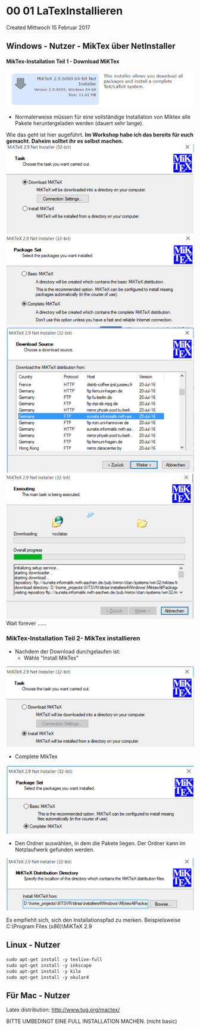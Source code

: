 # 00 01 LaTexInstallieren
Created Mittwoch 15 Februar 2017

Windows - Nutzer  - MikTex über NetInstaller
--------------------------------------------

#### MikTex-Installation  Teil 1 - Download MiKTex
![](./00_01_LaTexInstallieren/pasted_image001.png)


* Normalerweise müssen für eine vollständige Installation von Miktex alle Pakete heruntergeladen werden (dauert sehr lange).

Wie das geht ist hier augeführt. __Im Workshop habe ich das bereits für euch gemacht. Daheim solltet ihr es selbst machen.__
![](./00_01_LaTexInstallieren/pasted_image002.png)
![](./00_01_LaTexInstallieren/pasted_image003.png)
![](./00_01_LaTexInstallieren/pasted_image004.png)
![](./00_01_LaTexInstallieren/pasted_image005.png)
Wait forever ......


### MikTex-Installation Teil 2- MikTex installieren


* Nachdem der Download durchgelaufen ist:
	* Wähle "Install MikTex"

![](./00_01_LaTexInstallieren/pasted_image006.png)

* Complete MikTex

![](./00_01_LaTexInstallieren/pasted_image007.png)
	

* Den Ordner auswählen, in dem die Pakete liegen. Der Ordner kann im Netzlaufwerk gefunden werden.

![](./00_01_LaTexInstallieren/pasted_image008.png)
	
	
Es empfiehlt sich, sich den Installationspfad zu merken. Beispielsweise
	C:\Program Files (x86)\MiKTeX 2.9



Linux - Nutzer
--------------

	sudo apt-get install -y texlive-full
	sudo apt-get install -y inkscape
	sudo apt-get install -y kile
	sudo apt-get install -y okular4



Für Mac - Nutzer
----------------

Latex distribution:
<http://www.tug.org/mactex/>

BITTE UMBEDINGT EINE FULL INSTALLATION MACHEN. (nicht basic)

